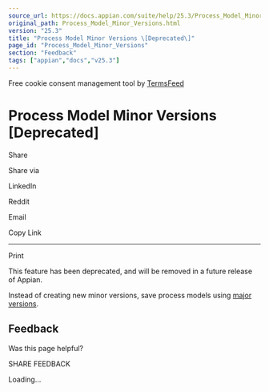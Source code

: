 ```yaml
---
source_url: https://docs.appian.com/suite/help/25.3/Process_Model_Minor_Versions.html
original_path: Process_Model_Minor_Versions.html
version: "25.3"
title: "Process Model Minor Versions \[Deprecated\]"
page_id: "Process_Model_Minor_Versions"
section: "Feedback"
tags: ["appian","docs","v25.3"]
---
```



Free cookie consent management tool by [TermsFeed](https://www.termsfeed.com/)

# Process Model Minor Versions \[Deprecated\]

Share

Share via

LinkedIn

Reddit

Email

Copy Link

* * *

Print

This feature has been deprecated, and will be removed in a future release of Appian.

Instead of creating new minor versions, save process models using [major versions](process-model-object.html#versions).

## Feedback

Was this page helpful?

SHARE FEEDBACK

Loading...